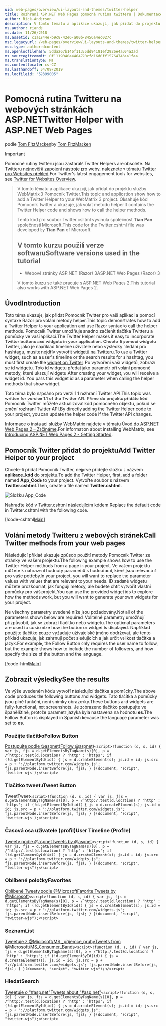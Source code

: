 ```yaml
---
uid: web-pages/overview/ui-layouts-and-themes/twitter-helper
title: Rozhraní ASP.NET Web Pages pomocná rutina twitteru | Dokumentace Microsoftu
author: Rick-Anderson
description: V tomto tématu a aplikace ukazují, jak přidat do projektu služby WebMatrix 3 Pomocník Twitter. Obsahuje kód Pomocník Twitter a ukazuje způsob volání pomocné rutiny...
ms.author: riande
ms.date: 11/26/2018
ms.assetid: c1a1244e-b9c8-42e6-a00b-8456a4ec027c
msc.legacyurl: /web-pages/overview/ui-layouts-and-themes/twitter-helper
msc.type: authoredcontent
ms.openlocfilehash: 5dda267b146f11355dd94181ef2926e4a304a3ad
ms.sourcegitcommit: 0f1119340e4464720cfd16d0ff15764746ea1fea
ms.translationtype: MT
ms.contentlocale: cs-CZ
ms.lasthandoff: 04/09/2019
ms.locfileid: "59399005"
---
```

# <a name="twitter-helper-with-aspnet-web-pages"></a><span data-ttu-id="e8c86-104">Pomocná rutina Twitteru na webových stránkách ASP.NET</span><span class="sxs-lookup"><span data-stu-id="e8c86-104">Twitter Helper with ASP.NET Web Pages</span></span>

<span data-ttu-id="e8c86-105">podle [Tom FitzMacken](https://github.com/tfitzmac)</span><span class="sxs-lookup"><span data-stu-id="e8c86-105">by [Tom FitzMacken](https://github.com/tfitzmac)</span></span>

> [!IMPORTANT]
> <span data-ttu-id="e8c86-106">Pomocné rutiny twitteru jsou zastaralé.</span><span class="sxs-lookup"><span data-stu-id="e8c86-106">Twitter Helpers are obsolete.</span></span> <span data-ttu-id="e8c86-107">Na Twitteru nejnovější zapojení nástroje pro weby, naleznete v tématu [Twitter pro Websites přehled](https://developer.twitter.com/en/docs/twitter-for-websites/overview).</span><span class="sxs-lookup"><span data-stu-id="e8c86-107">For Twitter's latest engagement tools for websites, see [Twitter for Websites Overview](https://developer.twitter.com/en/docs/twitter-for-websites/overview).</span></span>

> <span data-ttu-id="e8c86-108">V tomto tématu a aplikace ukazují, jak přidat do projektu služby WebMatrix 3 Pomocník Twitter.</span><span class="sxs-lookup"><span data-stu-id="e8c86-108">This topic and application show how to add a Twitter Helper to your WebMatrix 3 project.</span></span> <span data-ttu-id="e8c86-109">Obsahuje kód Pomocník Twitter a ukazuje, jak volat metodu helper.</span><span class="sxs-lookup"><span data-stu-id="e8c86-109">It contains the Twitter Helper code and shows how to call the helper methods.</span></span>
> 
> <span data-ttu-id="e8c86-110">Tento kód pro soubor Twitter.cshtml vyvinula společnost **Tian Pan** společnosti Microsoft.</span><span class="sxs-lookup"><span data-stu-id="e8c86-110">This code for the Twitter.cshtml file was developed by **Tian Pan** of Microsoft.</span></span>
> 
> ## <a name="software-versions-used-in-the-tutorial"></a><span data-ttu-id="e8c86-111">V tomto kurzu použili verze softwaru</span><span class="sxs-lookup"><span data-stu-id="e8c86-111">Software versions used in the tutorial</span></span>
> 
> 
> - <span data-ttu-id="e8c86-112">Webové stránky ASP.NET (Razor) 3</span><span class="sxs-lookup"><span data-stu-id="e8c86-112">ASP.NET Web Pages (Razor) 3</span></span>
>   
> 
> <span data-ttu-id="e8c86-113">V tomto kurzu se také pracuje s ASP.NET Web Pages 2.</span><span class="sxs-lookup"><span data-stu-id="e8c86-113">This tutorial also works with ASP.NET Web Pages 2.</span></span>


## <a name="introduction"></a><span data-ttu-id="e8c86-114">Úvod</span><span class="sxs-lookup"><span data-stu-id="e8c86-114">Introduction</span></span>

<span data-ttu-id="e8c86-115">Toto téma ukazuje, jak přidat Pomocník Twitter pro vaši aplikaci a pomocí syntaxe Razor pro volání metody helper.</span><span class="sxs-lookup"><span data-stu-id="e8c86-115">This topic demonstrates how to add a Twitter Helper to your application and use Razor syntax to call the helper methods.</span></span> <span data-ttu-id="e8c86-116">Pomocník Twitter umožňuje snadno začlenit tlačítka Twitteru a pomůcky ve vaší aplikaci.</span><span class="sxs-lookup"><span data-stu-id="e8c86-116">The Twitter Helper makes it easy to incorporate Twitter buttons and widgets in your application.</span></span> <span data-ttu-id="e8c86-117">Chcete-li pomocí widgetu Twitter, jako je například timeline uživatele nebo výsledky hledání pro hashtagu, musíte nejdřív vytvořit [widgetů na Twitteru](https://twitter.com/settings/widgets).</span><span class="sxs-lookup"><span data-stu-id="e8c86-117">To use a Twitter widget, such as a user's timeline or the search results for a hashtag, you must first create the [widget on Twitter](https://twitter.com/settings/widgets).</span></span> <span data-ttu-id="e8c86-118">Po vytvoření vaší widgetů, zobrazí se id widgetu. Toto id widgetu předat jako parametr při volání pomocné metody, které ukazují widgetu.</span><span class="sxs-lookup"><span data-stu-id="e8c86-118">After creating your widget, you will receive a widget id. You pass this widget id as a parameter when calling the helper methods that show widget.</span></span>

<span data-ttu-id="e8c86-119">Toto téma bylo napsáno pro verzi 1.1 rozhraní Twitter API.</span><span class="sxs-lookup"><span data-stu-id="e8c86-119">This topic was written for version 1.1 of the Twitter API.</span></span> <span data-ttu-id="e8c86-120">Přímo do projektu přidáte kód Pomocník Twitter, můžete aktualizovat kód pomocného objektu, pokud se změní rozhraní Twitter API.</span><span class="sxs-lookup"><span data-stu-id="e8c86-120">By directly adding the Twitter Helper code to your project, you can update the helper code if the Twitter API changes.</span></span>

<span data-ttu-id="e8c86-121">Informace o instalaci služby WebMatrix najdete v tématu [Úvod do ASP.NET Web Pages 2 – Začínáme](../getting-started/introducing-aspnet-web-pages-2/getting-started.md).</span><span class="sxs-lookup"><span data-stu-id="e8c86-121">For information about installing WebMatrix, see [Introducing ASP.NET Web Pages 2 - Getting Started](../getting-started/introducing-aspnet-web-pages-2/getting-started.md).</span></span>

## <a name="add-twitter-helper-to-your-project"></a><span data-ttu-id="e8c86-122">Pomocník Twitter přidat do projektu</span><span class="sxs-lookup"><span data-stu-id="e8c86-122">Add Twitter Helper to your project</span></span>

<span data-ttu-id="e8c86-123">Chcete-li přidat Pomocník Twitter, nejprve přidejte složku s názvem **aplikace\_kód** do projektu.</span><span class="sxs-lookup"><span data-stu-id="e8c86-123">To add the Twitter Helper, first, add a folder named **App\_Code** to your project.</span></span> <span data-ttu-id="e8c86-124">Vytvořte soubor s názvem **Twitter.cshtml**.</span><span class="sxs-lookup"><span data-stu-id="e8c86-124">Then, create a file named **Twitter.cshtml**.</span></span>

![Složku App_Code](twitter-helper/_static/image1.png)

<span data-ttu-id="e8c86-126">Nahraďte kód v Twitter.cshtml následujícím kódem.</span><span class="sxs-lookup"><span data-stu-id="e8c86-126">Replace the default code in Twitter.cshtml with the following code.</span></span>

[!code-cshtml[Main](twitter-helper/samples/sample1.cshtml)]

## <a name="call-twitter-methods-from-your-web-pages"></a><span data-ttu-id="e8c86-127">Volání metody Twitteru z webových stránek</span><span class="sxs-lookup"><span data-stu-id="e8c86-127">Call Twitter methods from your web pages</span></span>

<span data-ttu-id="e8c86-128">Následující příklad ukazuje způsob použití metody Pomocník Twitter ze stránky ve vašem projektu.</span><span class="sxs-lookup"><span data-stu-id="e8c86-128">The following example shows how to use the Twitter Helper methods from a page in your project.</span></span> <span data-ttu-id="e8c86-129">Ve vašem projektu můžete k nahrazení hodnoty parametrů s hodnotami, které jsou relevantní pro vaše potřeby.</span><span class="sxs-lookup"><span data-stu-id="e8c86-129">In your project, you will want to replace the parameter values with values that are relevant to your needs.</span></span> <span data-ttu-id="e8c86-130">ID zadané widgetu můžete prozkoumat, jak fungují metody, ale budete chtít vytvořit vlastní pomůcky pro váš projekt.</span><span class="sxs-lookup"><span data-stu-id="e8c86-130">You can use the provided widget ids to explore how the methods work, but you will want to generate your own widgets for your project.</span></span>

<span data-ttu-id="e8c86-131">Ne všechny parametry uvedené níže jsou požadovány.</span><span class="sxs-lookup"><span data-stu-id="e8c86-131">Not all of the parameters shown below are required.</span></span> <span data-ttu-id="e8c86-132">Volitelné parametry umožňují přizpůsobit, jak se zobrazí tlačítko nebo widgetu.</span><span class="sxs-lookup"><span data-stu-id="e8c86-132">The optional parameters are used to customize how the button or widget is displayed.</span></span> <span data-ttu-id="e8c86-133">Například použijte tlačítko pouze vyžaduje uživatelské jméno dodržovat, ale tento příklad ukazuje, jak zahrnují počet sledujících a jak určit velikost tlačítka a jazyk.</span><span class="sxs-lookup"><span data-stu-id="e8c86-133">For example, the Follow Button only requires the user name to follow, but the example shows how to include the number of followers, and how specify the size of the button and the language.</span></span>

[!code-html[Main](twitter-helper/samples/sample2.html)]

## <a name="see-the-results"></a><span data-ttu-id="e8c86-134">Zobrazit výsledky</span><span class="sxs-lookup"><span data-stu-id="e8c86-134">See the results</span></span>

<span data-ttu-id="e8c86-135">Ve výše uvedeném kódu vytvoří následující tlačítka a pomůcky.</span><span class="sxs-lookup"><span data-stu-id="e8c86-135">The above code produces the following buttons and widgets.</span></span> <span data-ttu-id="e8c86-136">Tato tlačítka a pomůcky jsou plně funkční, není snímky obrazovky.</span><span class="sxs-lookup"><span data-stu-id="e8c86-136">These buttons and widgets are fully-functional, not screenshots.</span></span> <span data-ttu-id="e8c86-137">Je zobrazeno tlačítko postupujte ve španělštině, protože parametr jazyka byla nastavena na hodnotu **es**.</span><span class="sxs-lookup"><span data-stu-id="e8c86-137">The Follow Button is displayed in Spanish because the language parameter was set to **es**.</span></span>

### <a name="follow-button"></a><span data-ttu-id="e8c86-138">Použijte tlačítko</span><span class="sxs-lookup"><span data-stu-id="e8c86-138">Follow Button</span></span>

[<span data-ttu-id="e8c86-139">Postupujte podle @aspnet)</span><span class="sxs-lookup"><span data-stu-id="e8c86-139">Follow @aspnet)</span></span>](https://twitter.com/aspnet)`<script>!function (d, s, id) { var js, fjs = d.getElementsByTagName(s)[0], p = /^http:/.test(d.location) ? 'http' : 'https'; if (!d.getElementById(id)) { js = d.createElement(s); js.id = id; js.src = p + '://platform.twitter.com/widgets.js'; fjs.parentNode.insertBefore(js, fjs); } }(document, 'script', 'twitter-wjs');</script>`

### <a name="tweet-button"></a><span data-ttu-id="e8c86-140">Tlačítko tweetu</span><span class="sxs-lookup"><span data-stu-id="e8c86-140">Tweet Button</span></span>

[<span data-ttu-id="e8c86-141">Tweet</span><span class="sxs-lookup"><span data-stu-id="e8c86-141">Tweet</span></span>](https://twitter.com/share)`<script>!function (d, s, id) { var js, fjs = d.getElementsByTagName(s)[0], p = /^http:/.test(d.location) ? 'http' : 'https'; if (!d.getElementById(id)) { js = d.createElement(s); js.id = id; js.src = p + '://platform.twitter.com/widgets.js'; fjs.parentNode.insertBefore(js, fjs); } }(document, 'script', 'twitter-wjs');</script>`

### <a name="user-timeline-profile"></a><span data-ttu-id="e8c86-142">Časová osa uživatele (profil)</span><span class="sxs-lookup"><span data-stu-id="e8c86-142">User Timeline (Profile)</span></span>

[<span data-ttu-id="e8c86-143">Tweety podle @aspnet</span><span class="sxs-lookup"><span data-stu-id="e8c86-143">Tweets by @aspnet</span></span>](https://twitter.com/aspnet)`<script>!function (d, s, id) { var js, fjs = d.getElementsByTagName(s)[0], p = /^http:/.test(d.location) ? 'http' : 'https'; if (!d.getElementById(id)) { js = d.createElement(s); js.id = id; js.src = p + "://platform.twitter.com/widgets.js"; fjs.parentNode.insertBefore(js, fjs); } }(document, "script", "twitter-wjs");</script>`

### <a name="favorites"></a><span data-ttu-id="e8c86-144">Oblíbené položky</span><span class="sxs-lookup"><span data-stu-id="e8c86-144">Favorites</span></span>

[<span data-ttu-id="e8c86-145">Oblíbené Tweety podle @Microsoft</span><span class="sxs-lookup"><span data-stu-id="e8c86-145">Favorite Tweets by @Microsoft</span></span>](https://twitter.com/Microsoft/favorites)`<script>!function (d, s, id) { var js, fjs = d.getElementsByTagName(s)[0], p = /^http:/.test(d.location) ? 'http' : 'https'; if (!d.getElementById(id)) { js = d.createElement(s); js.id = id; js.src = p + "://platform.twitter.com/widgets.js"; fjs.parentNode.insertBefore(js, fjs); } }(document, "script", "twitter-wjs");</script>`

### <a name="list"></a><span data-ttu-id="e8c86-146">Seznam</span><span class="sxs-lookup"><span data-stu-id="e8c86-146">List</span></span>

[<span data-ttu-id="e8c86-147">Tweetuje z @Microsoft/MS \_příjemce\_pruhy</span><span class="sxs-lookup"><span data-stu-id="e8c86-147">Tweets from @Microsoft/MS\_Consumer\_Bands</span></span>](https://twitter.com/microsoft/ms-consumer-brands/)`<script>!function (d, s, id) { var js, fjs = d.getElementsByTagName(s)[0], p = /^http:/.test(d.location) ? 'http' : 'https'; if (!d.getElementById(id)) { js = d.createElement(s); js.id = id; js.src = p + "://platform.twitter.com/widgets.js"; fjs.parentNode.insertBefore(js, fjs); } }(document, "script", "twitter-wjs");</script>`

### <a name="search"></a><span data-ttu-id="e8c86-148">Hledat</span><span class="sxs-lookup"><span data-stu-id="e8c86-148">Search</span></span>

[<span data-ttu-id="e8c86-149">Tweetuje o &quot;#asp.net&quot;</span><span class="sxs-lookup"><span data-stu-id="e8c86-149">Tweets about &quot;#asp.net&quot;</span></span>](https://twitter.com/search?q=%23asp.net)`<script>!function (d, s, id) { var js, fjs = d.getElementsByTagName(s)[0], p = /^http:/.test(d.location) ? 'http' : 'https'; if (!d.getElementById(id)) { js = d.createElement(s); js.id = id; js.src = p + "://platform.twitter.com/widgets.js"; fjs.parentNode.insertBefore(js, fjs); } }(document, "script", "twitter-wjs");</script>`
